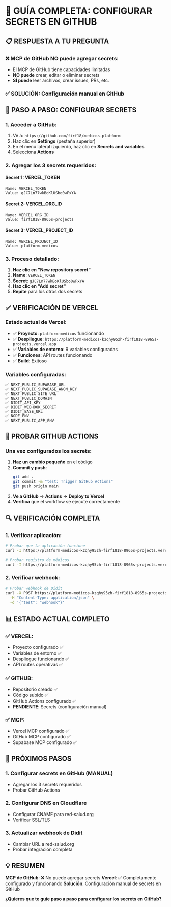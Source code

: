 # 🔑 GUÍA COMPLETA: CONFIGURAR SECRETS EN GITHUB

## 📋 **RESPUESTA A TU PREGUNTA**

### **❌ MCP de GitHub NO puede agregar secrets:**
- El MCP de GitHub tiene capacidades limitadas
- **NO puede** crear, editar o eliminar secrets
- **SÍ puede** leer archivos, crear issues, PRs, etc.

### **✅ SOLUCIÓN: Configuración manual en GitHub**

## 🚀 **PASO A PASO: CONFIGURAR SECRETS**

### **1. Acceder a GitHub:**
1. Ve a: `https://github.com/firf18/medicos-platform`
2. Haz clic en **Settings** (pestaña superior)
3. En el menú lateral izquierdo, haz clic en **Secrets and variables**
4. Selecciona **Actions**

### **2. Agregar los 3 secrets requeridos:**

#### **Secret 1: VERCEL_TOKEN**
```
Name: VERCEL_TOKEN
Value: gJC7Ln77wkBoKlUSbo0wFxYA
```

#### **Secret 2: VERCEL_ORG_ID**
```
Name: VERCEL_ORG_ID
Value: firf1818-8965s-projects
```

#### **Secret 3: VERCEL_PROJECT_ID**
```
Name: VERCEL_PROJECT_ID
Value: platform-medicos
```

### **3. Proceso detallado:**
1. **Haz clic en "New repository secret"**
2. **Name**: `VERCEL_TOKEN`
3. **Secret**: `gJC7Ln77wkBoKlUSbo0wFxYA`
4. **Haz clic en "Add secret"**
5. **Repite** para los otros dos secrets

## ✅ **VERIFICACIÓN DE VERCEL**

### **Estado actual de Vercel:**
- ✅ **Proyecto**: `platform-medicos` funcionando
- ✅ **Despliegue**: `https://platform-medicos-kzqhy95zh-firf1818-8965s-projects.vercel.app`
- ✅ **Variables de entorno**: 9 variables configuradas
- ✅ **Funciones**: API routes funcionando
- ✅ **Build**: Exitoso

### **Variables configuradas:**
```
✅ NEXT_PUBLIC_SUPABASE_URL
✅ NEXT_PUBLIC_SUPABASE_ANON_KEY
✅ NEXT_PUBLIC_SITE_URL
✅ NEXT_PUBLIC_DOMAIN
✅ DIDIT_API_KEY
✅ DIDIT_WEBHOOK_SECRET
✅ DIDIT_BASE_URL
✅ NODE_ENV
✅ NEXT_PUBLIC_APP_ENV
```

## 🧪 **PROBAR GITHUB ACTIONS**

### **Una vez configurados los secrets:**

1. **Haz un cambio pequeño** en el código
2. **Commit y push**:
   ```bash
   git add .
   git commit -m "test: Trigger GitHub Actions"
   git push origin main
   ```
3. **Ve a GitHub** → **Actions** → **Deploy to Vercel**
4. **Verifica** que el workflow se ejecute correctamente

## 🔍 **VERIFICACIÓN COMPLETA**

### **1. Verificar aplicación:**
```bash
# Probar que la aplicación funcione
curl -I https://platform-medicos-kzqhy95zh-firf1818-8965s-projects.vercel.app

# Probar registro de médicos
curl -I https://platform-medicos-kzqhy95zh-firf1818-8965s-projects.vercel.app/auth/register/doctor
```

### **2. Verificar webhook:**
```bash
# Probar webhook de Didit
curl -X POST https://platform-medicos-kzqhy95zh-firf1818-8965s-projects.vercel.app/api/webhooks/didit \
  -H "Content-Type: application/json" \
  -d '{"test": "webhook"}'
```

## 📊 **ESTADO ACTUAL COMPLETO**

### **✅ VERCEL:**
- Proyecto configurado ✅
- Variables de entorno ✅
- Despliegue funcionando ✅
- API routes operativas ✅

### **✅ GITHUB:**
- Repositorio creado ✅
- Código subido ✅
- GitHub Actions configurado ✅
- **PENDIENTE**: Secrets (configuración manual)

### **✅ MCP:**
- Vercel MCP configurado ✅
- GitHub MCP configurado ✅
- Supabase MCP configurado ✅

## 🎯 **PRÓXIMOS PASOS**

### **1. Configurar secrets en GitHub (MANUAL)**
- Agregar los 3 secrets requeridos
- Probar GitHub Actions

### **2. Configurar DNS en Cloudflare**
- Configurar CNAME para red-salud.org
- Verificar SSL/TLS

### **3. Actualizar webhook de Didit**
- Cambiar URL a red-salud.org
- Probar integración completa

## 💡 **RESUMEN**

**MCP de GitHub**: ❌ No puede agregar secrets
**Vercel**: ✅ Completamente configurado y funcionando
**Solución**: Configuración manual de secrets en GitHub

**¿Quieres que te guíe paso a paso para configurar los secrets en GitHub?**
